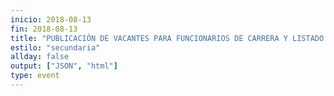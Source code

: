 ```yaml
---
inicio: 2018-08-13
fin: 2018-08-13
title: "PUBLICACIÓN DE VACANTES PARA FUNCIONARIOS DE CARRERA Y LISTADO DE ASPIRANTES QUE VAN A PARTICIPAR EN LOS ACTOS DE ADJUDICACIÓN " 
estilo: "secundaria"
allday: false
output: ["JSON", "html"]
type: event
---
```

